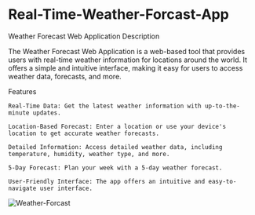 # Real-Time-Weather-Forcast-App
Weather Forecast Web Application
Description

The Weather Forecast Web Application is a web-based tool that provides users with real-time weather information for locations around the world. It offers a simple and intuitive interface, making it easy for users to access weather data, forecasts, and more.

Features

    Real-Time Data: Get the latest weather information with up-to-the-minute updates.

    Location-Based Forecast: Enter a location or use your device's location to get accurate weather forecasts.

    Detailed Information: Access detailed weather data, including temperature, humidity, weather type, and more.

    5-Day Forecast: Plan your week with a 5-day weather forecast.

    User-Friendly Interface: The app offers an intuitive and easy-to-navigate user interface.


![Weather-Forcast](https://github.com/Sandy-op/Real-Time-Weather-Forcast-App/assets/133190022/25f3fd55-60c2-4131-b95a-ee6ff48ca87f)
